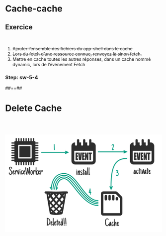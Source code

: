 <!-- .slide: class="exercice fire-bg-pink fire-specific-slide" data-background="css/theme/legacy/images/background_pink.png" -->

# Cache-cache

## Exercice

<br>

1. <del>Ajouter l’ensemble des fichiers du app-shell dans le cache</del>
2. <del>Lors du fetch d’une ressource connue, renvoyez là sinon fetch.</del>
3. Mettre en cache toutes les autres réponses, dans un cache nommé dynamic, lors de l’événement Fetch

### Step: sw-5-4

##==##

# Delete Cache

<br><br>

![center h-700](./assets/images/sw_delete_cache.png)

